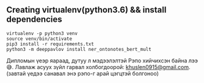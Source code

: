 ## Creating virtualenv(python3.6) && install dependencies

```
virtualenv -p python3 venv
source venv/bin/activate
pip3 install -r requirements.txt
python3 -m deeppavlov install ner_ontonotes_bert_mult
```

Дипломын үеэр яараад, дутуу л мэдээлэлтэй Рэпо хийчихсэн байна лээ 😅. Лавлаж асуух зүйл гарвал холбогдоорой: khuslen0915@gmail.com. (завтай үедээ санавал энэ рэпо-г арай цэгцтэй болгоноо)

